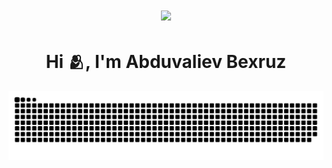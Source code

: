 <h1 align="center">
    <a href="https://git.io/typing-svg">
      <img src="https://readme-typing-svg.herokuapp.com/?lines=Hello,+There!+👋; I'm+Abduvaliev+Bexruz....;Nice+to+meet+you!&center=true&size=30">
    </a>
  </h1>
<h1 align="center">Hi 🫂, I'm Abduvaliev Bexruz</h1>


![Snake animation](https://github.com/joaovitormo/joaovitormo/blob/assets/github-contribution-grid-snake.svg)
